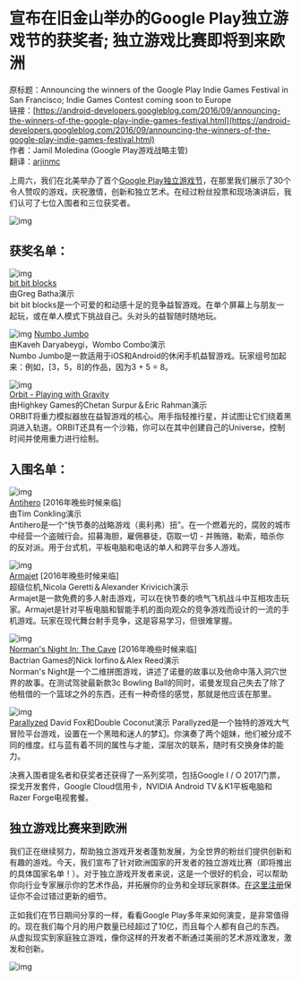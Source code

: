 # 宣布在旧金山举办的Google Play独立游戏节的获奖者; 独立游戏比赛即将到来欧洲

原标题：Announcing the winners of the Google Play Indie Games Festival in San Francisco; Indie Games Contest coming soon to Europe  
链接：[https://android-developers.googleblog.com/2016/09/announcing-the-winners-of-the-google-play-indie-games-festival.html](https://android-developers.googleblog.com/2016/09/announcing-the-winners-of-the-google-play-indie-games-festival.html)  
作者：Jamil Moledina (Google Play游戏战略主管)  
翻译：[arjinmc](https://github.com/arjinmc)  

上周六，我们在北美举办了首个[Google Play独立游戏节](https://events.withgoogle.com/google-play-indie-game-festival/exhibiting-games/)，在那里我们展示了30个令人赞叹的游戏，庆祝激情，创新和独立艺术。在经过粉丝投票和现场演讲后，我们认可了七位入围者和三位获奖者。

![img](../images/2016.9.27.1.png)  

## 获奖名单：

![img](../images/2016.9.27.2.png)  
[bit bit blocks](https://play.google.com/store/apps/details?id=com.BitBitInteractive.BitBitBlocks&hl=en)  
由Greg Batha演示  
bit bit blocks是一个可爱的和动感十足的竞争益智游戏。在单个屏幕上与朋友一起玩，或在单人模式下挑战自己。头对头的益智随时随地玩。

![img](../images/2016.9.27.3.png) 
[Numbo Jumbo](https://play.google.com/store/apps/details?id=com.numbo.jumbo&hl=en)  
由Kaveh Daryabeygi，Wombo Combo演示  
Numbo Jumbo是一款适用于iOS和Android的休闲手机益智游戏。玩家组号加起来：例如，[3，5，8]的作品，因为3 + 5 = 8。

![img](../images/2016.9.27.4.png)  
[Orbit - Playing with Gravity](https://play.google.com/store/apps/details?id=com.ChetanSurpur.Orbit&hl=en)  
由Highkey Games的Chetan Surpur＆Eric Rahman演示  
ORBIT将重力模拟器放在益智游戏的核心。用手指轻推行星，并试图让它们绕着黑洞进入轨道。ORBIT还具有一个沙箱，你可以在其中创建自己的Universe，控制时间并使用重力进行绘制。

## 入围名单：

![img](../images/2016.9.27.5.png)  
[Antihero](http://antihero-game.com/) [2016年晚些时候来临]  
由Tim Conkling演示  
Antihero是一个“快节奏的战略游戏（奥利弗）扭”。在一个燃着光的，腐败的城市中经营一个盗贼行会。招募海胆，雇佣暴徒，窃取一切 - 并贿赂，勒索，暗杀你的反对派。用于台式机，平板电脑和电话的单人和跨平台多人游戏。

![img](../images/2016.9.27.6.png)  
[Armajet](https://superbitmachine.com/armajet/) [2016年晚些时候来临]  
超级位机,Nicola Geretti＆Alexander Krivicich演示  
Armajet是一款免费的多人射击游戏，可以在快节奏的喷气飞机战斗中互相攻击玩家。Armajet是针对平板电脑和智能手机的面向观众的竞争游戏而设计的一流的手机游戏。玩家在现代舞台射手竞争，这是容易学习，但很难掌握。

![img](../images/2016.9.27.7.png)  
[Norman's Night In: The Cave](http://www.bactriangames.com/) [2016年晚些时候来临]   
Bactrian Games的Nick Iorfino＆Alex Reed演示  
Norman's Night是一个二维拼图游戏，讲述了诺曼的故事以及他命中落入洞穴世界的故事。在测试驾驶最新款3c Bowling Ball的同时，诺曼发现自己失去了除了他租借的一个篮球之外的东西，还有一种奇怪的感觉，那就是他应该在那里。

![img](../images/2016.9.27.8.png)  
[Parallyzed](https://play.google.com/store/apps/details?id=com.doublecoconut.parallyzed&hl=en)
David Fox和Double Coconut演示
Parallyzed是一个独特的游戏大气冒险平台游戏，设置在一个黑暗和迷人的梦幻。你演奏了两个姐妹，他们被分成不同的维度。红与蓝有着不同的属性与才能，深层次的联系，随时有交换身体的能力。

决赛入围者提名者和获奖者还获得了一系列奖项，包括Google I / O 2017门票，探戈开发套件，Google Cloud信用卡，NVIDIA Android TV＆K1平板电脑和Razer Forge电视套餐。

## 独立游戏比赛来到欧洲

我们正在继续努力，帮助独立游戏开发者蓬勃发展，为全世界的粉丝们提供创新和有趣的游戏。今天，我们宣布了针对欧洲国家的开发者的独立游戏比赛（即将推出的具体国家名单！）。对于独立游戏开发者来说，这是一个很好的机会，可以帮助你向行业专家展示你的艺术作品，并拓展你的业务和全球玩家群体。[在这里注册](https://events.withgoogle.com/indie-games-contest-europe/)保证你不会过错过更新的细节。

正如我们在节日期间分享的一样，看看Google Play多年来如何演变，是非常值得的。现在我们每个月的用户数量已经超过了10亿，而且每个人都有自己的东西。从虚拟现实到家庭独立游戏，像你这样的开发者不断通过美丽的艺术游戏激发，激发和创新。

![img](../images/2016.9.27.9.jpg)  
